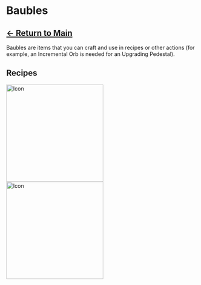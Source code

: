 # Baubles

## [<- Return to Main](https://pinkgoosik.github.io/artifality/)

Baubles are items that you can craft and use in recipes or other actions (for example, an Incremental Orb is needed for an Upgrading Pedestal).

## Recipes

<img alt="Icon" src="https://github.com/PinkGoosik/artifality/blob/wiki/images/recipe/crystal_heart.png?raw=true" width="256">
<img alt="Icon" src="https://github.com/PinkGoosik/artifality/blob/wiki/images/recipe/incremental_orb.png?raw=true" width="256">

